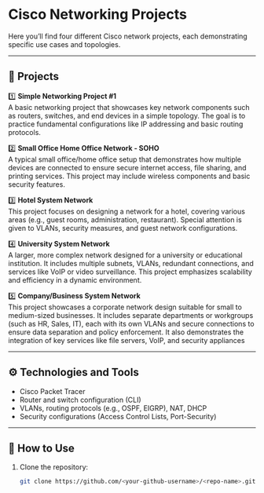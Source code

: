 # Cisco Networking Projects

Here you’ll find four different Cisco network projects, each demonstrating specific use cases and topologies.

---

## 📁 Projects

1️⃣ **Simple Networking Project #1**  
A basic networking project that showcases key network components such as routers, switches, and end devices in a simple topology. The goal is to practice fundamental configurations like IP addressing and basic routing protocols.

2️⃣ **Small Office Home Office Network - SOHO**  
A typical small office/home office setup that demonstrates how multiple devices are connected to ensure secure internet access, file sharing, and printing services. This project may include wireless components and basic security features.

3️⃣ **Hotel System Network**  
This project focuses on designing a network for a hotel, covering various areas (e.g., guest rooms, administration, restaurant). Special attention is given to VLANs, security measures, and guest network configurations.

4️⃣ **University System Network**  
A larger, more complex network designed for a university or educational institution. It includes multiple subnets, VLANs, redundant connections, and services like VoIP or video surveillance. This project emphasizes scalability and efficiency in a dynamic environment.

5️⃣ **Company/Business System Network**  
This project showcases a corporate network design suitable for small to medium-sized businesses. It includes separate departments or workgroups (such as HR, Sales, IT), each with its own VLANs and secure connections to ensure data separation and policy enforcement. It also demonstrates the integration of key services like file servers, VoIP, and security appliances

---

## ⚙️ Technologies and Tools

- Cisco Packet Tracer 
- Router and switch configuration (CLI)
- VLANs, routing protocols (e.g., OSPF, EIGRP), NAT, DHCP
- Security configurations (Access Control Lists, Port-Security)

---

## 🚀 How to Use

1. Clone the repository:  
   ```bash
   git clone https://github.com/<your-github-username>/<repo-name>.git
